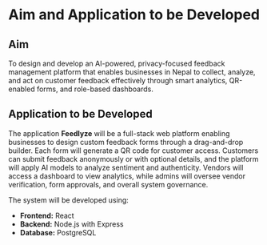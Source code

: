 # Aim and Application to be Developed

## Aim
To design and develop an AI-powered, privacy-focused feedback management platform that enables businesses in Nepal to collect, analyze, and act on customer feedback effectively through smart analytics, QR-enabled forms, and role-based dashboards.

## Application to be Developed
The application **Feedlyze** will be a full-stack web platform enabling businesses to design custom feedback forms through a drag-and-drop builder. Each form will generate a QR code for customer access. Customers can submit feedback anonymously or with optional details, and the platform will apply AI models to analyze sentiment and authenticity. Vendors will access a dashboard to view analytics, while admins will oversee vendor verification, form approvals, and overall system governance.  

The system will be developed using:
- **Frontend:** React  
- **Backend:** Node.js with Express  
- **Database:** PostgreSQL
